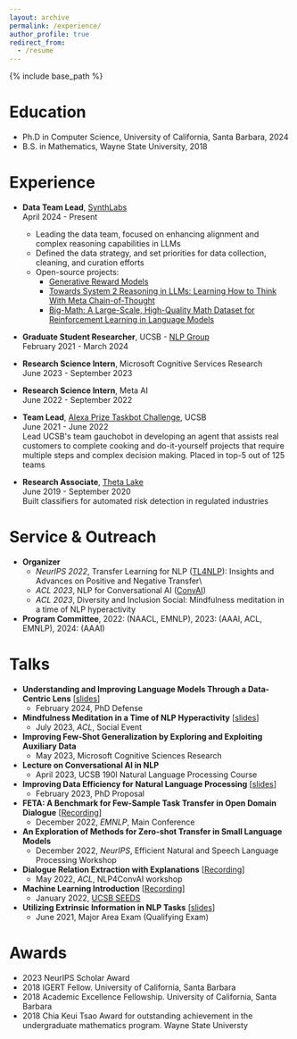 ```yaml
---
layout: archive
permalink: /experience/
author_profile: true
redirect_from:
  - /resume
---
```


{% include base_path %}

Education
======
* Ph.D in Computer Science, University of California, Santa Barbara, 2024
* B.S. in Mathematics, Wayne State University, 2018

Experience
======
- **Data Team Lead**, [SynthLabs](https://www.synthlabs.ai/)\
April 2024 - Present
  - Leading the data team, focused on enhancing alignment and complex reasoning capabilities in LLMs
  - Defined the data strategy, and set priorities for data collection, cleaning, and curation efforts
  - Open-source projects:
    - [Generative Reward Models](https://arxiv.org/abs/2410.12832)
    - [Towards System 2 Reasoning in LLMs: Learning How to Think With Meta Chain-of-Thought](https://arxiv.org/abs/2501.04682)
    - [Big-Math: A Large-Scale, High-Quality Math Dataset for Reinforcement Learning in Language Models](https://arxiv.org/abs/2502.17387)

- **Graduate Student Researcher**, UCSB - [NLP Group](http://nlp.cs.ucsb.edu/)\
February 2021 - March 2024

<!--
Projects:
  - [Recommender Dialogue Systems](https://news.ucsc.edu/2020/11/recommender-dialogue.html)
    - collaboration with UCSC, USC, Google
  - [COVID(ATACK)](https://www.peratonlabs.com/project-intelligent-data-retrieval-covid.html)
    - collaboration with Peraton Labs, IARPA
    - Built a multilingual deep semantic indexing system along with multilingual reading comprehension to support open-retrieval question answering from COVID-related journal articles and clinical trials database
-->

- **Research Science Intern**, Microsoft Cognitive Services Research\
June 2023 - September 2023

- **Research Science Intern**, Meta AI\
June 2022 - September 2022

- **Team Lead**, [Alexa Prize Taskbot Challenge](https://developer.amazon.com/alexaprize), UCSB\
June 2021 - June 2022\
Lead UCSB's team gauchobot in developing an agent that assists real customers to complete cooking and do-it-yourself projects that require multiple steps and complex decision making.
Placed in top-5 out of 125 teams

- **Research Associate**, [Theta Lake](https://thetalake.com)\
June 2019 - September 2020\
Built classifiers for automated risk detection in regulated industries

Service & Outreach
======
- **Organizer**
  - *NeurIPS 2022*, Transfer Learning for NLP ([TL4NLP](https://tl4nlp.github.io/)): Insights and Advances on Positive and Negative Transfer\
  - *ACL 2023*, NLP for Conversational AI ([ConvAI](https://sites.google.com/view/5thnlp4convai))
  - *ACL 2023*, Diversity and Inclusion Social: Mindfulness meditation in a time of NLP hyperactivity
- **Program Committee**, 2022: (NAACL, EMNLP), 2023: (AAAI, ACL, EMNLP), 2024: (AAAI)

Talks
======
- **Understanding and Improving Language Models Through a Data-Centric Lens** \[[slides](https://alon-albalak.github.io/images/AlonAlbalakDefense.pdf)\]
  - February 2024, PhD Defense
- **Mindfulness Meditation in a Time of NLP Hyperactivity** \[[slides](https://alon-albalak.github.io/images/Mindfulness_ACL23.pdf)\]
  - July 2023, *ACL*, Social Event
- **Improving Few-Shot Generalization by Exploring and Exploiting Auxiliary Data**
  - May 2023, Microsoft Cognitive Sciences Research
- **Lecture on Conversational AI in NLP**
  - April 2023, UCSB 190I Natural Language Processing Course
- **Improving Data Efficiency for Natural Language Processing** \[[slides](https://alon-albalak.github.io/images/AlonAlbalakProposal.pdf)\]
  - February 2023, PhD Proposal
- **FETA: A Benchmark for Few-Sample Task Transfer in Open Domain Dialogue** \[[Recording](https://drive.google.com/file/d/1LzqnSa8tXrPJhlQwmGgecr5QNfML7trf/view?usp=share_link)\]
  - December 2022, *EMNLP*, Main Conference
- **An Exploration of Methods for Zero-shot Transfer in Small Language Models**
  - December 2022, *NeurIPS*, Efficient Natural and Speech Language Processing Workshop
- **Dialogue Relation Extraction with Explanations** \[[Recording](https://drive.google.com/file/d/1KAfn2RGi8wX-JwMDXOnp3XJB5CelmzmI/view?usp=share_link)\]
  - May 2022, *ACL*, NLP4ConvAI workshop
- **Machine Learning Introduction** \[[Recording](https://www.youtube.com/watch?v=MKJgj_C4Xyg)\]
  - January 2022, [UCSB SEEDS](https://cbsr.ucsb.edu/seeds) 
- **Utilizing Extrinsic Information in NLP Tasks** \[[slides](https://alon-albalak.github.io/images/AlonAlbalakMAE.pdf)\]
  - June 2021, Major Area Exam (Qualifying Exam)

Awards
======
- 2023 NeurIPS Scholar Award
- 2018 IGERT Fellow. University of California, Santa Barbara
- 2018 Academic Excellence Fellowship. University of California, Santa Barbara
- 2018 Chia Keui Tsao Award for outstanding achievement in the undergraduate mathematics program. Wayne State Universty
